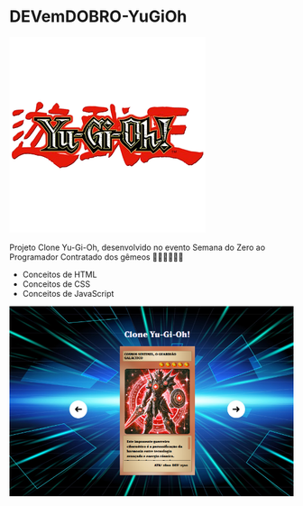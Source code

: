 # DEVemDOBRO-YuGiOh 

![Alt Text](./src/imagens/logo-removebg-preview.png)

Projeto Clone Yu-Gi-Oh, desenvolvido no evento Semana do Zero ao Programador Contratado dos gêmeos 🧙🏻‍♂️🧙🏻‍♂️

- Conceitos de HTML
- Conceitos de CSS
- Conceitos de JavaScript


![Alt Text](./src/imagens/previa.PNG)
